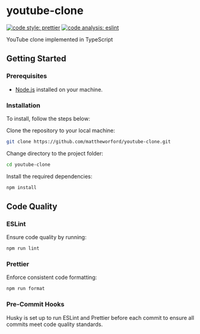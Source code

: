 # youtube-clone

[![code style: prettier](https://img.shields.io/badge/code_style-prettier-ff69b4.svg?style=flat-square)](https://github.com/prettier/prettier) [![code analysis: eslint](https://img.shields.io/badge/code_analysis-eslint-154564.svg?style=flat-square)](https://github.com/prettier/prettier)

YouTube clone implemented in TypeScript

## Getting Started

### Prerequisites

- [Node.js](https://nodejs.org/en/download/current) installed on your machine.

### Installation

To install, follow the steps below:

Clone the repository to your local machine:

```bash
git clone https://github.com/mattheworford/youtube-clone.git
```

Change directory to the project folder:

```bash
cd youtube-clone
```

Install the required dependencies:

```bash
npm install
```

## Code Quality

### ESLint

Ensure code quality by running:

```bash
npm run lint
```

### Prettier

Enforce consistent code formatting:

```bash
npm run format
```

### Pre-Commit Hooks

Husky is set up to run ESLint and Prettier before each commit to ensure all commits meet code quality standards.
